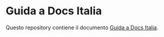 # Guida a Docs Italia

Questo repository contiene il documento [Guida a Docs Italia](https://docs.italia.it/italia/docs-italia/docs-italia-guide/). 
